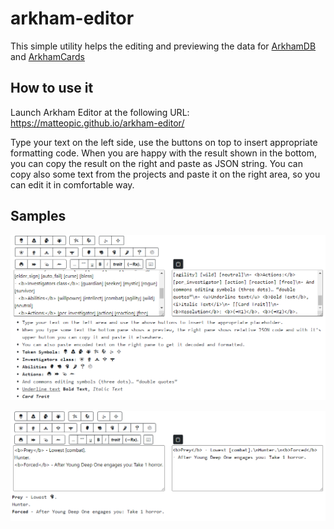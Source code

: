 arkham-editor
=============

This simple utility helps the editing and previewing the data for 
[ArkhamDB](https://github.com/Kamalisk/arkhamdb-json-data) and 
[ArkhamCards](https://github.com/zzorba/arkham-cards-data)

How to use it
-------------

Launch Arkham Editor at the following URL: https://matteopic.github.io/arkham-editor/  

Type your text on the left side, use the buttons on top to insert appropriate formatting code.
When you are happy with the result shown in the bottom, you can copy the result on the right and paste as JSON string.
You can copy also some text from the projects and paste it on the right area, so you can edit it in comfortable way.

Samples
-------
![Sample 1](sample1.png)

![Sample 2](sample2.png)
